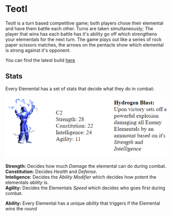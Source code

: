 # Teotl

Teotl is a turn based competitive game; both players chose their elemental and have them battle each other. Turns are taken simultaneously; The player that wins has each battle has it's ability go off which strengthens your elementals for the next turn. The game plays out like a series of rock paper scissors matches, the arrows on the pentacle show which elemental is strong against it's opponent.

You can find the latest build [here](https://www.dropbox.com/sh/i1j0xwpzd2hs6oc/AADKhoUzIVtaEhuHKhlLVYSma?dl=0)

## Stats

Every Elemental has a set of stats that decide what they do in combat:

![Elemental Stat sheet](./images/eleStatSheet.png)

**Strength:** Decides how much *Damage* the elemental can do during combat.</br>
**Constitution:** Decides *Health* and *Defense*.</br>
**Inteligence:** Decides the *Ability Modifier* which decides how potent the elementals *ability* is.</br>
**Agility:** Decides the Elementals *Speed* which decides who goes first during combat.</br>

**Ability:** Every Elemental has a unique *ability* that triggers if the Elemental *wins* the round